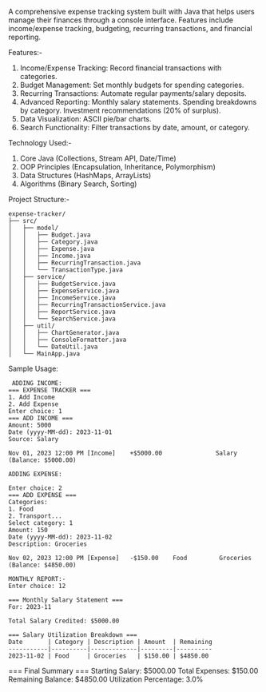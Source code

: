 A comprehensive expense tracking system built with Java that helps users manage their finances through a console interface. Features include income/expense tracking, budgeting, recurring transactions, and financial reporting.

Features:-
1. Income/Expense Tracking: Record financial transactions with categories.
2. Budget Management: Set monthly budgets for spending categories.
3. Recurring Transactions: Automate regular payments/salary deposits.
4. Advanced Reporting:
        Monthly salary statements.
        Spending breakdowns by category.
        Investment recommendations (20% of surplus).
5. Data Visualization: ASCII pie/bar charts.
6. Search Functionality: Filter transactions by date, amount, or category.

Technology Used:-
1. Core Java (Collections, Stream API, Date/Time)
2. OOP Principles (Encapsulation, Inheritance, Polymorphism)
3. Data Structures (HashMaps, ArrayLists)
4. Algorithms (Binary Search, Sorting)

Project Structure:-

    expense-tracker/
    ├── src/
    │   ├── model/
    │   │   ├── Budget.java
    │   │   ├── Category.java
    │   │   ├── Expense.java
    │   │   ├── Income.java
    │   │   ├── RecurringTransaction.java
    │   │   └── TransactionType.java
    │   ├── service/
    │   │   ├── BudgetService.java
    │   │   ├── ExpenseService.java
    │   │   ├── IncomeService.java
    │   │   ├── RecurringTransactionService.java
    │   │   ├── ReportService.java
    │   │   └── SearchService.java
    │   ├── util/
    │   │   ├── ChartGenerator.java
    │   │   ├── ConsoleFormatter.java
    │   │   └── DateUtil.java
    │   └── MainApp.java

Sample Usage:

     ADDING INCOME:
    === EXPENSE TRACKER ===
    1. Add Income
    2. Add Expense
    Enter choice: 1
    === ADD INCOME ===
    Amount: 5000
    Date (yyyy-MM-dd): 2023-11-01
    Source: Salary

    Nov 01, 2023 12:00 PM [Income]    +$5000.00               Salary        (Balance: $5000.00)

    ADDING EXPENSE:

    Enter choice: 2
    === ADD EXPENSE ===
    Categories:
    1. Food
    2. Transport...
    Select category: 1
    Amount: 150
    Date (yyyy-MM-dd): 2023-11-02
    Description: Groceries

    Nov 02, 2023 12:00 PM [Expense]   -$150.00    Food         Groceries      (Balance: $4850.00)

    MONTHLY REPORT:-
    Enter choice: 12

    === Monthly Salary Statement ===
    For: 2023-11

    Total Salary Credited: $5000.00

    === Salary Utilization Breakdown ===
    Date       | Category | Description | Amount  | Remaining
    -----------|----------|-------------|---------|----------
    2023-11-02 | Food     | Groceries   | $150.00 | $4850.00

=== Final Summary ===
Starting Salary: $5000.00
Total Expenses: $150.00
Remaining Balance: $4850.00
Utilization Percentage: 3.0%
